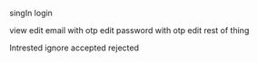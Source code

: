 
<!-- auth -->
singIn
login

<!-- //Profile -->
view
edit email with otp
edit password with otp
edit rest of thing
  
  <!-- connect api -->
  Intrested
  ignore
  accepted
  rejected
  
   

